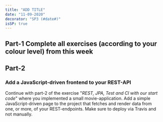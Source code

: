 ```yaml
---
title: "ADD TITLE"
date: "11-09-2020"
decorator: "SP3 (#date#)"
isSP: true
---
```


<!-- REMOVE ME: Setting isSP ensures this pages gets added to the list of Studypoint exercises -->

## Part-1 Complete all exercises (according to your colour level) from this week

<!-- REMOVE ME: The tag below will insert all day-exercises given for this week -->
<!-- REMOVE ME: PeriodFolder and weekFolder MUST match the real folder names -->

<!--PeriodExercises Flow-1/week3 PeriodExercises-->

## Part-2

### Add a JavaScript-driven frontend to your REST-API

Continue with part-2 of the exercise "_REST, JPA, Test and CI with our start code_" where you implemented a small movie-application.
Add a simple JavaScript-driven page to the project that fetches and render data from one, or more, of your REST-endpoints.
Make sure to deploy via Travis and not manually.
